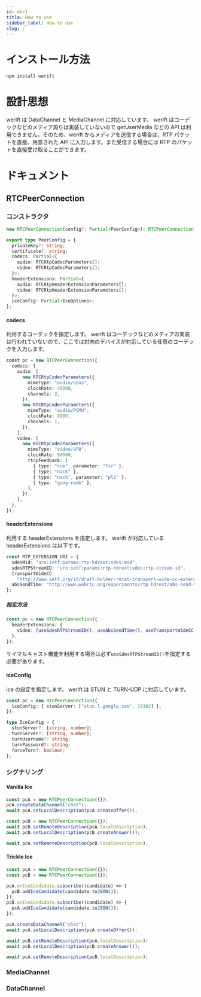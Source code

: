 ```yaml
---
id: doc1
title: How to use
sidebar_label: How to use
slug: /
---
```


# インストール方法

```sh
npm install werift
```

# 設計思想

werift は DataChannel と MediaChannel に対応しています。
werift はコーデックなどのメディア周りは実装していないので getUserMedia などの API は利用できません。そのため、werift からメディアを送信する場合は、RTP パケットを直接、用意された API に入力します。また受信する場合には RTP のパケットを直接受け取ることができます。

# ドキュメント

## RTCPeerConnection

### コンストラクタ

```typescript
new RTCPeerConnection(config?: Partial<PeerConfig>): RTCPeerConnection

export type PeerConfig = {
  privateKey?: string;
  certificate?: string;
  codecs: Partial<{
    audio: RTCRtpCodecParameters[];
    video: RTCRtpCodecParameters[];
  }>;
  headerExtensions: Partial<{
    audio: RTCRtpHeaderExtensionParameters[];
    video: RTCRtpHeaderExtensionParameters[];
  }>;
  iceConfig: Partial<IceOptions>;
};
```

#### codecs

利用するコーデックを指定します。
werift はコーデックなどのメディアの実装は行われていないので、ここでは対向のデバイスが対応している任意のコーデックを入力します。

```typescript
const pc = new RTCPeerConnection({
  codecs: {
    audio: [
      new RTCRtpCodecParameters({
        mimeType: "audio/opus",
        clockRate: 48000,
        channels: 2,
      }),
      new RTCRtpCodecParameters({
        mimeType: "audio/PCMU",
        clockRate: 8000,
        channels: 1,
      }),
    ],
    video: [
      new RTCRtpCodecParameters({
        mimeType: "video/VP8",
        clockRate: 90000,
        rtcpFeedback: [
          { type: "ccm", parameter: "fir" },
          { type: "nack" },
          { type: "nack", parameter: "pli" },
          { type: "goog-remb" },
        ],
      }),
    ],
  },
});
```

#### headerExtensions

利用する headerExtensions を指定します。
werift が対応している headerExtensions は以下です。

```typescript
const RTP_EXTENSION_URI = {
  sdesMid: "urn:ietf:params:rtp-hdrext:sdes:mid",
  sdesRTPStreamID: "urn:ietf:params:rtp-hdrext:sdes:rtp-stream-id",
  transportWideCC:
    "http://www.ietf.org/id/draft-holmer-rmcat-transport-wide-cc-extensions-01",
  absSendTime: "http://www.webrtc.org/experiments/rtp-hdrext/abs-send-time",
};
```

##### 指定方法

```typescript
const pc = new RTCPeerConnection({
  headerExtensions: {
    video: [useSdesRTPStreamID(), useAbsSendTime(), useTransportWideCC()],
  },
});
```

サイマルキャスト機能を利用する場合は必ず`useSdesRTPStreamID()`を指定する必要があります。

#### iceConfig

ice の設定を指定します。
werift は STUN と TURN-UDP に対応しています。

```typescript
const pc = new RTCPeerConnection({
  iceConfig: { stunServer: ["stun.l.google.com", 19302] },
});

type IceConfig = {
  stunServer?: [string, number];
  turnServer?: [string, number];
  turnUsername?: string;
  turnPassword?: string;
  forceTurn?: boolean;
};
```

### シグナリング

#### Vanilla Ice

```typescript
const pcA = new RTCPeerConnection({});
pcA.createDataChannel("chat");
await pcA.setLocalDescription(pcA.createOffer());

const pcB = new RTCPeerConnection({});
await pcB.setRemoteDescription(pcA.localDescription);
await pcB.setLocalDescription(pcB.createAnswer());

await pcA.setRemoteDescription(pcB.localDescription);
```

#### Trickle Ice

```typescript
const pcA = new RTCPeerConnection({});
const pcB = new RTCPeerConnection({});

pcA.onIceCandidate.subscribe((candidate) => {
  pcB.addIceCandidate(candidate.toJSON());
});
pcB.onIceCandidate.subscribe((candidate) => {
  pcA.addIceCandidate(candidate.toJSON());
});

pcA.createDataChannel("chat");
await pcA.setLocalDescription(pcA.createOffer());

await pcB.setRemoteDescription(pcA.localDescription);
await pcB.setLocalDescription(pcB.createAnswer());

await pcA.setRemoteDescription(pcB.localDescription);
```

### MediaChannel

### DataChannel
